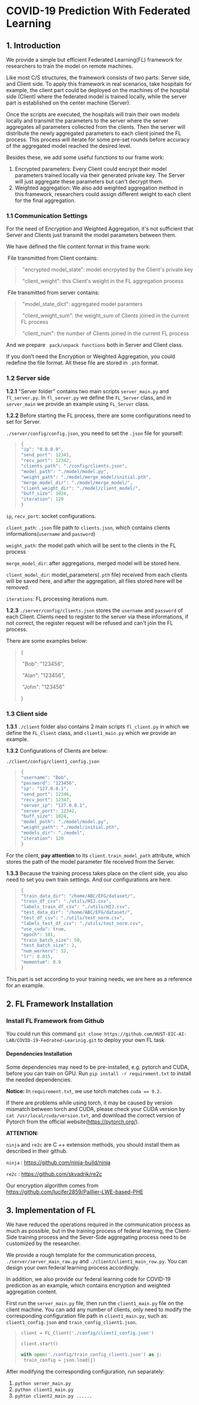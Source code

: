 # COVID-19 Prediction With Federated Learning

## 1. Introduction

We provide a simple but efficient Federated Learning(FL) framework for researchers to train the model on remote machines.

Like most C/S structures, the framework consists of two parts: Server side, and Client side. To apply this framework in real scenarios, take hospitals for example, the client part could be deployed on the machines of the hospital side (Client) where the federated model is trained locally, while the server part is established on the center machine (Server).

Once the scripts are executed, the hospitals will train their own models locally and transmit the parameters to the server where the server aggregates all parameters collected from the clients. Then the server will distribute the newly aggregated parameters to each client joined the FL process. This process will iterate for some pre-set rounds before accuracy of the aggregated model reached the desired level.

Besides these, we add some useful functions to our frame work:

1. Encrypted parameters: Every Client could encrypt their model parameters trained locally via their generated private key. The Server will just aggregate these parameters but can't decrypt them.
2. Weighted aggregation: We also add weighted aggregation method in this framework, researchers could assign different weight to each client for the final aggregation.



### 1.1 Communication Settings

For the need of Encryption and Weighted Aggregation, it's not sufficient that Server and Clients just transmit the model parameters between them.

We have defined the file content format in this frame work:

​	File transmitted from Client contains:

> ​	"encrypted model_state": model encrpyted by the Client's private key
>
> ​	"client_weight": this Client's weight in the FL aggregation process

​	File transmitted from server contains: 

> ​	"model_state_dict": aggregated model paramters
>
> ​	"client_weight_sum": the weight_sum of Clients joined in the current FL process
>
> ​	"client_num": the number of Clients joined in the current FL process

And we prepare ` pack/unpack functions` both in Server and Client class.

If you don't need the Encryption or Weighted Aggregation, you could redefine the file format. All these file are stored in `.pth` format.



### 1.2 Server side

**1.2.1**   "Server folder" contains two main scripts `server_main.py` and `fl_server.py`. In `fl_server.py` we define the `FL_Server`  class, and in `server_main` we provide an example using `FL_Server` class.

**1.2.2**   Before starting the FL process, there are some configurations need to set for Server.

`./server/config/config.json`, you need to set the `.json` file for yourself:

> ```python
> {
> "ip": "0.0.0.0",
> "send_port": 12341,
> "recv_port": 12342,
> "clients_path": "./config/clients.json",
> "model_path": "./model/model.py",
> "weight_path": "./model/merge_model/initial.pth",
> "merge_model_dir": "./model/merge_model/",
> "client_weight_dir": "./model/client_model/",
> "buff_size": 1024,
> "iteration": 120
> }
> ```

`ip`,  `recv_port`: socket configurations.

`client_path`: `.json` file path to `clients.json`, which contains clients informations(`username` and `password`)

`weight_path`: the model path which will be sent to the clients in the FL process

`merge_model_dir`: after aggregations, merged model will be stored here.

`client_model_dir`: model_parameters(`.pth` file) received from each clients will be saved here, and after the aggregation, all files stored here will be removed.

`iterations`:  FL processing iterations num.



**1.2.3**  `./server/config/clients.json` stores the `username`  and `password`  of each Client.  Clients need to register to the server via these informations, if not correct, the register request will be refused and can't join the FL process. 

There are some examples below:

> {
>
> ​	"Bob": "123456", 
>
> ​	"Alan": "123456", 
>
> ​	"John": "123456"
>
> }



### 1.3 Client side

**1.3.1**  `./client`  folder also contains 2 main scripts `fl_client.py`  in which we define the `FL_Client` class,  and `client1_main.py` which we provide an example.

**1.3.2**  Configurations of Clients are below:

`./client/config/client1_config.json`

> ```python
> {
> "username": "Bob",
> "password": "123456",
> "ip": "127.0.0.1",
> "send_port": 12346,
> "recv_port": 12347,
> "server_ip": "127.0.0.1",
> "server_port": 12342,
> "buff_size": 1024,
> "model_path": "./model/model.py",
> "weight_path": "./model/initial.pth",
> "models_dir": "./model",
> "iteration": 120
> }
> ```

For the client, **pay attention** to its `client.train_model_path` attribute, which stores the path of the model parameter file received from the Server.



**1.3.3** Because the training process takes place on the client side, you also need to set you own train settings. And our configurations are here.

> ```python
> {
> "train_data_dir": "/home/ABC/EFG/dataset/",
> "train_df_csv": "./utils/HIJ.csv",
> "labels_train_df_csv": "./utils/HIJ.csv",
> "test_data_dir": "/home/ABC/EFG/dataset/",
> "test_df_csv": "./utils/test_norm.csv",
> "labels_test_df_csv": "./utils/test_norm.csv",
> "use_cuda": true,
> "epoch": 101,
> "train_batch_size": 50,
> "test_batch_size": 2,
> "num_workers": 12,
> "lr": 0.015,
> "momentum": 0.9
> }
> ```

This part is set according to your training needs, we are here as a reference for an example.



## 2. FL Framework Installation

### Install FL Framework from Github

You could run this command `git clone https://github.com/HUST-EIC-AI-LAB/COVID-19-Fedrated-Learinig.git` to deploy your own FL task.

#### Dependencies Installation

Some dependencies may need to be pre-installed, e.g. pytorch and CUDA, before you can train on GPU. Run `pip install -r requirement.txt` to install the needed dependencies.

**Notice:**
In `requirement.txt`, we use torch matches `cuda == 9.2.`

If there are problems while using torch, it may be caused by version mismatch between torch and CUDA, please check your CUDA version by `cat /usr/local/cuda/version.txt`, and download the correct version of Pytorch from the official website(https://pytorch.org/).

**ATTENTION:**

`ninja`  and `re2c`  are C ++ extension methods,  you should install them as described in their github.

`ninja` : https://github.com/ninja-build/ninja

`re2c`   : https://github.com/skvadrik/re2c

Our encryption algorithm comes from https://github.com/lucifer2859/Paillier-LWE-based-PHE



## 3. Implementation of FL

We have reduced the operations required in the communication process as much as possible, but in the training process of federal learning, the Client-Side training process and the Sever-Side aggregating process need to be customized by the researcher.

We provide a rough template for the communication process, `./server/server_main_raw.py`  and `./client/client1_main_row.py`. You can design your own federal learning process accordingly.

In addition, we also provide our federal learning code for COVID-19 prediction as an example, which contains encryption and weighted aggregation content.

First run the `server_main.py`  file, then run the `client1_main.py`  file on the client machine. You can add any number of clients, only need to modify the corresponding configuration file path in `client1_main.py`, such as: `client1_config.json`  and `train_config_client1.json`.

> ```python
> client = FL_Client('./config/client1_config.json')
> 
> client.start()
> 
> with open('./config/train_config_client1.json') as j:
>  train_config = json.load(j)
> ```

After modifying the corresponding configuration, run separately:

1. `python server_main.py`
2. `python client1_main.py`
3. `pyhton client2_main.py ......`

